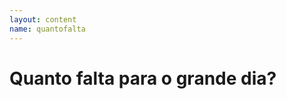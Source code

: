 ```yaml
---
layout: content
name: quantofalta
---
```

# Quanto falta para o grande dia?

<p id="countdown"></p>

